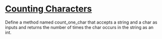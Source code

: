 # [Counting Characters](https://www.codewars.com/kata/counting-characters "https://www.codewars.com/kata/55f1b763dd670651620000ce")

Define a method named count_one_char that accepts a string and a char as inputs and returns the number of times the char occurs in the string as an int.